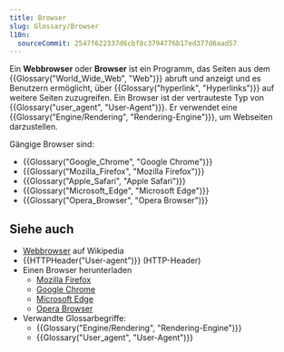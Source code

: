 ```yaml
---
title: Browser
slug: Glossary/Browser
l10n:
  sourceCommit: 2547f622337d6cbf8c3794776b17ed377d6aad57
---
```


Ein **Webbrowser** oder **Browser** ist ein Programm, das Seiten aus dem {{Glossary("World_Wide_Web", "Web")}} abruft und anzeigt und es Benutzern ermöglicht, über {{Glossary("hyperlink", "Hyperlinks")}} auf weitere Seiten zuzugreifen. Ein Browser ist der vertrauteste Typ von {{Glossary("user_agent", "User-Agent")}}. Er verwendet eine {{Glossary("Engine/Rendering", "Rendering-Engine")}}, um Webseiten darzustellen.

Gängige Browser sind:

- {{Glossary("Google_Chrome", "Google Chrome")}}
- {{Glossary("Mozilla_Firefox", "Mozilla Firefox")}}
- {{Glossary("Apple_Safari", "Apple Safari")}}
- {{Glossary("Microsoft_Edge", "Microsoft Edge")}}
- {{Glossary("Opera_Browser", "Opera Browser")}}

## Siehe auch

- [Webbrowser](https://en.wikipedia.org/wiki/Web_browser) auf Wikipedia
- {{HTTPHeader("User-agent")}} (HTTP-Header)
- Einen Browser herunterladen
  - [Mozilla Firefox](https://www.mozilla.org/en-US/firefox/new/)
  - [Google Chrome](https://www.google.com/chrome/)
  - [Microsoft Edge](https://www.microsoft.com/en-us/edge)
  - [Opera Browser](https://www.opera.com/)
- Verwandte Glossarbegriffe:
  - {{Glossary("Engine/Rendering", "Rendering-Engine")}}
  - {{Glossary("User_agent", "User-Agent")}}
